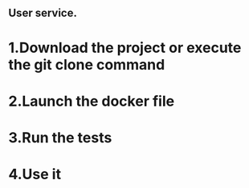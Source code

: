 ## User service.
# 1.Download the project or execute the git clone command 
# 2.Launch the docker file
# 3.Run the tests
# 4.Use it

